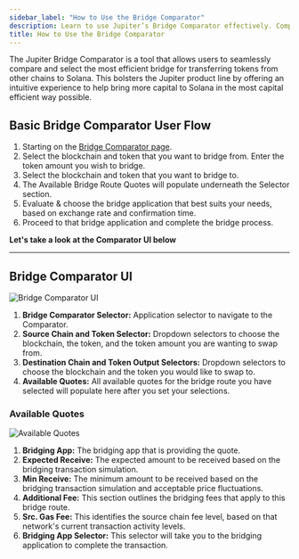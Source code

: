 ```yaml
---
sidebar_label: "How to Use the Bridge Comparator"
description: Learn to use Jupiter’s Bridge Comparator effectively. Compare routes, transfer tokens, and optimize efficiency.
title: How to Use the Bridge Comparator
---
```


<head>
    <title>How to use the Bridge Comparator on Jupiter</title>
    <meta name="twitter:card" content="summary" />
</head>

The Jupiter Bridge Comparator is a tool that allows users to seamlessly compare and select the most efficient bridge for transferring tokens from other chains to Solana. This bolsters the Jupiter product line by offering an intuitive experience to help bring more capital to Solana in the most capital efficient way possible.

## Basic Bridge Comparator User Flow

1. Starting on the [Bridge Comparator page](https://jup.ag/bridge-compare). 
2. Select the blockchain and token that you want to bridge from. Enter the token amount you wish to bridge.
3. Select the blockchain and token that you want to bridge to.
4. The Available Bridge Route Quotes will populate underneath the Selector section.
5. Evaluate & choose the bridge application that best suits your needs, based on exchange rate and confirmation time.
6. Proceed to that bridge application and complete the bridge process.

**Let's take a look at the Comparator UI below**

---

## Bridge Comparator UI

![Bridge Comparator UI](../img/bridge/bridge-1.png)

1. **Bridge Comparator Selector:** Application selector to navigate to the Comparator.
2. **Source Chain and Token Selector:** Dropdown selectors to choose the blockchain, the token, and the token amount you are wanting to swap from.
3. **Destination Chain and Token Output Selectors:** Dropdown selectors to choose the blockchain and the token you  would like to swap to.
4. **Available Quotes:** All available quotes for the bridge route you have selected will populate here after you set your selections.


### Available Quotes

![Available Quotes](../img/bridge/bridge-2.png)

1. **Bridging App:** The bridging app that is providing the quote.
2. **Expected Receive:** The expected amount to be received based on the bridging transaction simulation.
3. **Min Receive:** The minimum amount to be received based on the bridging transaction simulation and acceptable price fluctuations.
4. **Additional Fee:** This section outlines the bridging fees that apply to this bridge route.
5. **Src. Gas Fee:** This identifies the source chain fee level, based on that network's current transaction activity levels.
6. **Bridging App Selector:** This selector will take you to the bridging application to complete the transaction.


